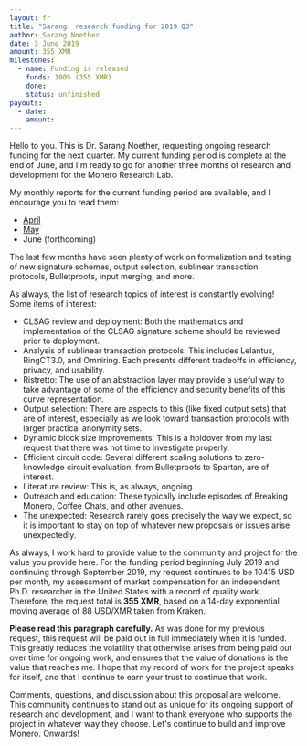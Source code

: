 ```yaml
---
layout: fr
title: "Sarang: research funding for 2019 Q3"
author: Sarang Noether
date: 3 June 2019
amount: 355 XMR
milestones:
  - name: Funding is released
    funds: 100% (355 XMR)
    done:
    status: unfinished
payouts:
  - date:
    amount:
---
```

Hello to you. This is Dr. Sarang Noether, requesting ongoing research funding for the next quarter. My current funding period is complete at the end of June, and I'm ready to go for another three months of research and development for the Monero Research Lab.

My monthly reports for the current funding period are available, and I encourage you to read them:
- [April](https://repo.getmonero.org/monero-project/ccs-proposals/merge_requests/34#note_5903)
- [May](https://repo.getmonero.org/monero-project/ccs-proposals/merge_requests/34#note_6373)
- June (forthcoming)

The last few months have seen plenty of work on formalization and testing of new signature schemes, output selection, sublinear transaction protocols, Bulletproofs, input merging, and more.

As always, the list of research topics of interest is constantly evolving! Some items of interest:
- CLSAG review and deployment: Both the mathematics and implementation of the CLSAG signature scheme should be reviewed prior to deployment.
- Analysis of sublinear transaction protocols: This includes Lelantus, RingCT3.0, and Omniring. Each presents different tradeoffs in efficiency, privacy, and usability.
- Ristretto: The use of an abstraction layer may provide a useful way to take advantage of some of the efficiency and security benefits of this curve representation.
- Output selection: There are aspects to this (like fixed output sets) that are of interest, especially as we look toward transaction protocols with larger practical anonymity sets.
- Dynamic block size improvements: This is a holdover from my last request that there was not time to investigate properly.
- Efficient circuit code: Several different scaling solutions to zero-knowledge circuit evaluation, from Bulletproofs to Spartan, are of interest.
- Literature review: This is, as always, ongoing.
- Outreach and education: These typically include episodes of Breaking Monero, Coffee Chats, and other avenues.
- The unexpected: Research rarely goes precisely the way we expect, so it is important to stay on top of whatever new proposals or issues arise unexpectedly.

As always, I work hard to provide value to the community and project for the value you provide here. For the funding period beginning July 2019 and continuing through September 2019, my request continues to be 10415 USD per month, my assessment of market compensation for an independent Ph.D. researcher in the United States with a record of quality work. Therefore, the request total is **355 XMR**, based on a 14-day exponential moving average of 88 USD/XMR taken from Kraken.

**Please read this paragraph carefully.** As was done for my previous request, this request will be paid out in full immediately when it is funded. This greatly reduces the volatility that otherwise arises from being paid out over time for ongoing work, and ensures that the value of donations is the value that reaches me. I hope that my record of work for the project speaks for itself, and that I continue to earn your trust to continue that work.

Comments, questions, and discussion about this proposal are welcome. This community continues to stand out as unique for its ongoing support of research and development, and I want to thank everyone who supports the project in whatever way they choose. Let's continue to build and improve Monero. Onwards!
